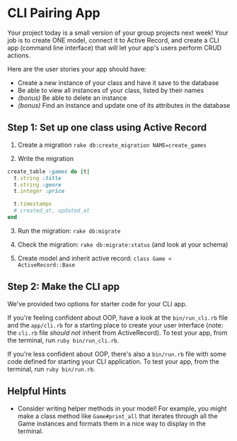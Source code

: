 # CLI Pairing App

Your project today is a small version of your group projects next week! Your job is to create ONE model, connect it to Active Record, and create a CLI app (command line interface) that will let your app's users perform CRUD actions.

Here are the user stories your app should have:

- Create a new instance of your class and have it save to the database
- Be able to view all instances of your class, listed by their names
- *(bonus)* Be able to delete an instance
- *(bonus)* Find an instance and update one of its attributes in the database

## Step 1: Set up one class using Active Record

1. Create a migration `rake db:create_migration NAME=create_games`

2. Write the migration

```rb
create_table :games do |t|
  t.string :title
  t.string :genre
  t.integer :price

  t.timestamps
  # created_at, updated_at
end
```

3. Run the migration: `rake db:migrate`

4. Check the migration: `rake db:migrate:status` (and look at your schema)

5. Create model and inherit active record: `class Game < ActiveRecord::Base`

## Step 2: Make the CLI app

We've provided two options for starter code for your CLI app. 

If you're feeling confident about OOP, have a look at the `bin/run_cli.rb` file and the `app/cli.rb` for a starting place to create your user interface (note: the `cli.rb` file _should not_ inherit from ActiveRecord). To test your app, from the terminal, run `ruby bin/run_cli.rb`.

If you're less confident about OOP, there's also a `bin/run.rb` file with some code defined for starting your CLI application. To test your app, from the terminal, run `ruby bin/run.rb`.

## Helpful Hints
- Consider writing helper methods in your model! For example, you might make a class method like `Game#print_all` that iterates through all the Game instances and formats them in a nice way to display in the terminal.
